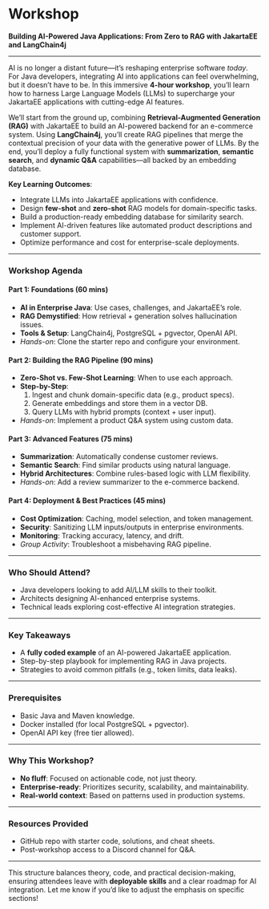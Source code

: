 # Workshop

**Building AI-Powered Java Applications: From Zero to RAG with JakartaEE and LangChain4j**  

---
AI is no longer a distant future—it’s reshaping enterprise software *today*. For Java developers, integrating AI into applications can feel overwhelming, but it doesn’t have to be. In this immersive **4-hour workshop**, you’ll learn how to harness Large Language Models (LLMs) to supercharge your JakartaEE applications with cutting-edge AI features.  

We’ll start from the ground up, combining **Retrieval-Augmented Generation (RAG)** with JakartaEE to build an AI-powered backend for an e-commerce system. Using **LangChain4j**, you’ll create RAG pipelines that merge the contextual precision of your data with the generative power of LLMs. By the end, you’ll deploy a fully functional system with **summarization**, **semantic search**, and **dynamic Q&A** capabilities—all backed by an embedding database.  

**Key Learning Outcomes**:  
- Integrate LLMs into JakartaEE applications with confidence.  
- Design **few-shot** and **zero-shot** RAG models for domain-specific tasks.  
- Build a production-ready embedding database for similarity search.  
- Implement AI-driven features like automated product descriptions and customer support.  
- Optimize performance and cost for enterprise-scale deployments.  

---

### **Workshop Agenda**  
#### **Part 1: Foundations (60 mins)**  
- **AI in Enterprise Java**: Use cases, challenges, and JakartaEE’s role.  
- **RAG Demystified**: How retrieval + generation solves hallucination issues.  
- **Tools & Setup**: LangChain4j, PostgreSQL + pgvector, OpenAI API.  
- *Hands-on*: Clone the starter repo and configure your environment.  

#### **Part 2: Building the RAG Pipeline (90 mins)**  
- **Zero-Shot vs. Few-Shot Learning**: When to use each approach.  
- **Step-by-Step**:  
  1. Ingest and chunk domain-specific data (e.g., product specs).  
  2. Generate embeddings and store them in a vector DB.  
  3. Query LLMs with hybrid prompts (context + user input).  
- *Hands-on*: Implement a product Q&A system using custom data.  

#### **Part 3: Advanced Features (75 mins)**  
- **Summarization**: Automatically condense customer reviews.  
- **Semantic Search**: Find similar products using natural language.  
- **Hybrid Architectures**: Combine rules-based logic with LLM flexibility.  
- *Hands-on*: Add a review summarizer to the e-commerce backend.  

#### **Part 4: Deployment & Best Practices (45 mins)**  
- **Cost Optimization**: Caching, model selection, and token management.  
- **Security**: Sanitizing LLM inputs/outputs in enterprise environments.  
- **Monitoring**: Tracking accuracy, latency, and drift.  
- *Group Activity*: Troubleshoot a misbehaving RAG pipeline.  

---

### **Who Should Attend?**  
- Java developers looking to add AI/LLM skills to their toolkit.  
- Architects designing AI-enhanced enterprise systems.  
- Technical leads exploring cost-effective AI integration strategies.  

---

### **Key Takeaways**  
- A **fully coded example** of an AI-powered JakartaEE application.  
- Step-by-step playbook for implementing RAG in Java projects.  
- Strategies to avoid common pitfalls (e.g., token limits, data leaks).  

---

### **Prerequisites**  
- Basic Java and Maven knowledge.  
- Docker installed (for local PostgreSQL + pgvector).  
- OpenAI API key (free tier allowed).  

---

### **Why This Workshop?**  
- **No fluff**: Focused on actionable code, not just theory.  
- **Enterprise-ready**: Prioritizes security, scalability, and maintainability.  
- **Real-world context**: Based on patterns used in production systems.  

---

### **Resources Provided**  
- GitHub repo with starter code, solutions, and cheat sheets.  
- Post-workshop access to a Discord channel for Q&A.  

--- 

This structure balances theory, code, and practical decision-making, ensuring attendees leave with **deployable skills** and a clear roadmap for AI integration. Let me know if you’d like to adjust the emphasis on specific sections!
